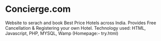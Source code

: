 # Concierge.com

Website to serach and book Best Price Hotels across India. 
Provides Free Cancellation & Registering your own Hotel.
Technology used: HTML, Javascript, PHP, MYSQL, Wamp
 (Homepage:- try.html)

